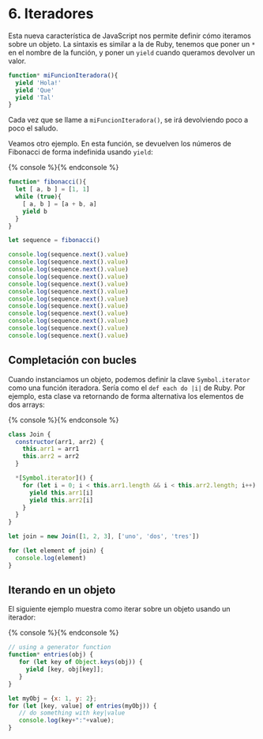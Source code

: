 # 6. Iteradores

Esta nueva característica de JavaScript nos permite definir cómo iteramos sobre un objeto. La sintaxis es similar a la de Ruby, tenemos que poner un `*` en el nombre de la función, y poner un `yield` cuando queramos devolver un valor.

```JavaScript
function* miFuncionIteradora(){
  yield 'Hola!'
  yield 'Que'
  yield 'Tal'
}
```

Cada vez que se llame a `miFuncionIteradora()`, se irá devolviendo poco a poco el saludo.

Veamos otro ejemplo. En esta función, se devuelven los números de Fibonacci de forma indefinida usando `yield`:

{% console %}{% endconsole %}

```JavaScript
function* fibonacci(){
  let [ a, b ] = [1, 1]
  while (true){
    [ a, b ] = [a + b, a]
    yield b
  }
}

let sequence = fibonacci()

console.log(sequence.next().value)
console.log(sequence.next().value)
console.log(sequence.next().value)
console.log(sequence.next().value)
console.log(sequence.next().value)
console.log(sequence.next().value)
console.log(sequence.next().value)
console.log(sequence.next().value)
console.log(sequence.next().value)
console.log(sequence.next().value)
console.log(sequence.next().value)
console.log(sequence.next().value)
```

## Completación con bucles

Cuando instanciamos un objeto, podemos definir la clave `Symbol.iterator` como una función iteradora. Sería como el `def each do |i|` de Ruby. Por ejemplo, esta clase va retornando de forma alternativa los elementos de dos arrays:

{% console %}{% endconsole %}

```JavaScript
class Join {
  constructor(arr1, arr2) {
    this.arr1 = arr1
    this.arr2 = arr2
  }

  *[Symbol.iterator]() {
    for (let i = 0; i < this.arr1.length && i < this.arr2.length; i++) {
      yield this.arr1[i]
      yield this.arr2[i]
    }
  }
}

let join = new Join([1, 2, 3], ['uno', 'dos', 'tres'])

for (let element of join) {
  console.log(element)
}
```

## Iterando en un objeto

El siguiente ejemplo muestra como iterar sobre un objeto usando un iterador:

{% console %}{% endconsole %}

```JavaScript
// using a generator function
function* entries(obj) {
   for (let key of Object.keys(obj)) {
     yield [key, obj[key]];
   }
}

let myObj = {x: 1, y: 2};
for (let [key, value] of entries(myObj)) {
   // do something with key|value
   console.log(key+":"+value);
}
```
